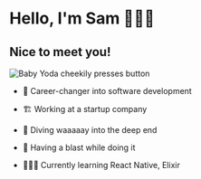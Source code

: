 # Hello, I'm Sam 👩🏻‍💻
## Nice to meet you!

![Baby Yoda cheekily presses button](https://66.media.tumblr.com/f79c4815aa2f2862d659cc4f7f5e12fd/a1994e6c31b20ad4-72/s500x750/6b2a8701ccd2b94bcbd3c02f2b7dadf88ee50ba7.gif)

- 🌱 Career-changer into software development
- 🏗 Working at a startup company
- 🤿 Diving waaaaay into the deep end
- 🥳 Having a blast while doing it

- 👩🏻‍🏫 Currently learning React Native, Elixir

<!--
**sampita/sampita** is a ✨ _special_ ✨ repository because its `README.md` (this file) appears on your GitHub profile.

Here are some ideas to get you started:

- 🔭 I’m currently working on ...
- 🌱 I’m currently learning ...
- 👯 I’m looking to collaborate on ...
- 🤔 I’m looking for help with ...
- 💬 Ask me about ...
- 📫 How to reach me: ...
- 😄 Pronouns: ...
- ⚡ Fun fact: ...
-->

